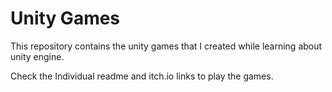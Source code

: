 # Unity Games

This repository contains the unity games that I created while learning about unity engine.

Check the Individual readme and itch.io links to play the games.